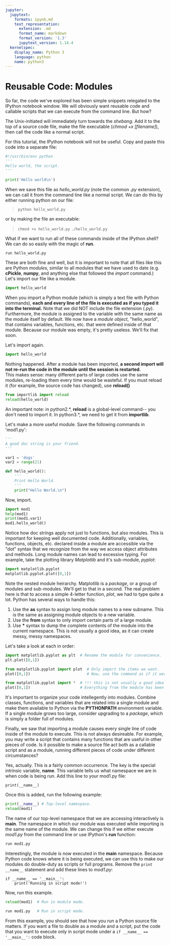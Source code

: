 ```yaml
---
jupyter:
  jupytext:
    formats: ipynb,md
    text_representation:
      extension: .md
      format_name: markdown
      format_version: '1.3'
      jupytext_version: 1.14.4
  kernelspec:
    display_name: Python 3
    language: python
    name: python3
---
```


Reusable Code: Modules
===============
So far, the code we've explored has been simple snippets relegated to the IPython notebook window.  We will obviously want reusable code and callable
scripts that we can execute from the command line.  But how?

The Unix-initiated will immediately turn towards the *shebang*.  Add it to the top of a source code file, make the file executable (*chmod +x [filename]*),
then call the code like a normal script.  

For this tutorial, the IPython notebook will not be useful.  Copy and paste this code into a separate file:

```python
#!/usr/bin/env python
'''
Hello world, the script.
'''

print('Hello world\n')
```

When we save this file as *hello_world.py* (note the common *.py* extension), we can call it from the command line like a normal script.  We can do this by either running python on our file:

> `python hello_world.py`

or by making the file an executable:

> `chmod +x hello_world.py`
> `./hello_world.py`

What if we want
to run all of these commands inside of the IPython shell?  We can do so easily with the magic of **run**.

```python
run hello_world.py
```

These are both fine and well, but it is important to note that all files like this are Python *modules*, similar to all modules that we have used to date
(e.g. **cPickle**, **numpy**, and anything else that followed the *import* command.)  Let's import our file like a module.

```python
import hello_world
```

When you import a Python module (which is simply a text file with Python commands), **each and every line of the file is executed as if you typed it 
into the terminal.**  Note that we did NOT include the file extension (.py).  Furthermore, the module is assigned to the variable with the same name as the 
module itself by default.  We now have a *module object*, "hello_world", that contains variables, functions, etc. that were defined inside of that module.
Because our module was empty, it's pretty useless.  We'll fix that soon.

Let's import again.

```python
import hello_world
```

Nothing happened.  After a module has been imported, **a second import will not re-run the code in the module until the session is restarted**.  
This makes sense: many different parts of
large codes use the same modules, re-loading them every time would be wasteful.  If you must reload it (for example, the source code has changed), use
**reload()**

```python
from importlib import reload
reload(hello_world)
```

An important note: in python2.\*, **reload** is a global-level command-- you don't need to import it.  In python3.\*, we need to get it from **importlib**.

Let's make a more useful module.  Save the following commands in 'mod1.py':

```python
'''
A good doc string is your friend.
'''

var1 = 'dogs'
var2 = range(21)

def hello_world():
    '''
    Print Hello World.
    '''
    print("Hello World.\n")
```

Now, import.

```python
import mod1
help(mod1)
print(mod1.var1)
mod1.hello_world()
```

Notice how doc strings apply not just to functions, but also modules.  This is important for keeping well documented code.  Additionally, variables, 
functions, objects, etc. declared inside a module are accessible via the "dot" syntax that we recognize from the way we access object attributes and 
methods.  Long module names can lead to excessive typing.  For example, take the plotting library *Matplotlib* and it's sub-module, *pyplot*:

```python
import matplotlib.pyplot
matplotlib.pyplot.plot([0,1])
```

Note the nested module heirarchy.  Matplotlib is a *package*, or a group of modules and sub-modules.  We'll get to that in a second.  The real problem here
is that to access a simple 4-letter function, *plot*, we had to type quite a lot.  Python has several ways to handle this:

1. Use the **as** syntax to assign long module names to a new subname.  This is the same as assigning module objects to a new variable.
2. Use the **from** syntax to only import certain parts of a large module.
3. Use __*__ syntax to dump the complete contents of the module into the current namespace.  This is not usually a good idea, as it can create messy, messy namespaces.

Let's take a look at each in order:

```python
import matplotlib.pyplot as plt  # Rename the module for convenience.
plt.plot([0,1])
```

```python
from matplotlib.pyplot import plot  # Only import the items we want.
plot([0,1])                         # Now, use the command as if it were declared in our current namespace.
```

```python
from matplotlib.pyplot import *  # !!! this is not usually a good idea !!!
plot([0,1])                      # Everything from the module has been dumped into the current namespace.
```

It's important to organize your code intellegently into modules.  Combine classes, functions, and variables that are related into a single module and 
make them available to Python via the __PYTHONPATH__ environment variable.  If a single module grows too large, consider upgrading to a *package*, which
is simply a folder full of modules.

Finally, we saw that importing a module causes every single line of code inside of the module to execute.  This is not always desireable.  For example,
you may write a script that contains many functions that are useful in other pieces of code.  Is it possible to make a source file act both as a callable
script and as a module, running different pieces of code under different circumstances?

Yes, actually.  This is a fairly common occurrence.  The key is the special intrinsic variable, **__name__**.  This variable tells us what namespace
we are in when code is being run.  Add this line to your mod1.py file:

    print(__name__)

Once this is added, run the following example:

```python
print(__name__) # Top-level namespace.
reload(mod1)
```

The name of our top-level namespace that we are accessing interactively is **__main__**.  The namespace in which our module was executed while importing 
is the same name of the module.  We can change this if we either execute *mod1.py* from the command line or use IPython's **run** function:

```python
run mod1.py
```

Interestingly, the module is now executed in the **__main__** namespace.  Because Python code knows where it is being executed, we can use this to make our
modules do double-duty as scripts or full programs.  Remove the `print __name__` statement and add these lines to *mod1.py*:

    if __name__ == '__main__':
        print('Running in script mode!')

Now, run this example.

```python
reload(mod1)  # Run in module mode.
```

```python
run mod1.py   # Run in script mode.
```

From this example, you should see that how you run a Python source file matters.  If you want a file to double as a module and a script, put the code that
you want to execute only in script mode under a `if __name__ == '__main__':` code block.
